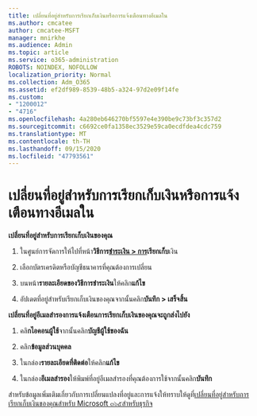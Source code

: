 ```yaml
---
title: เปลี่ยนที่อยู่สำหรับการเรียกเก็บเงินหรือการแจ้งเตือนทางอีเมลใน
ms.author: cmcatee
author: cmcatee-MSFT
manager: mnirkhe
ms.audience: Admin
ms.topic: article
ms.service: o365-administration
ROBOTS: NOINDEX, NOFOLLOW
localization_priority: Normal
ms.collection: Adm_O365
ms.assetid: ef2df989-8539-48b5-a324-97d2e09f14fe
ms.custom:
- "1200012"
- "4716"
ms.openlocfilehash: 4a280eb646270bf5597e4e390be9c73bf3c357d2
ms.sourcegitcommit: c6692ce0fa1358ec3529e59ca0ecdfdea4cdc759
ms.translationtype: MT
ms.contentlocale: th-TH
ms.lasthandoff: 09/15/2020
ms.locfileid: "47793561"
---
```

# <a name="change-billing-address-or-billing-email-notifications"></a>เปลี่ยนที่อยู่สำหรับการเรียกเก็บเงินหรือการแจ้งเตือนทางอีเมลใน

**เปลี่ยนที่อยู่สำหรับการเรียกเก็บเงินของคุณ**

1. ในศูนย์การจัดการให้ไปที่หน้า**วิธีการ[ชำระเงิน > การ](https://go.microsoft.com/fwlink/p/?linkid=2018806)เรียกเก็บ**เงิน

2. เลือกบัตรเครดิตหรือบัญชีธนาคารที่คุณต้องการเปลี่ยน

3. บนหน้า**รายละเอียดของวิธีการชำระเงิน**ให้คลิก**แก้ไข**

4. อัปเดตที่อยู่สำหรับเรียกเก็บเงินของคุณจากนั้นคลิก**บันทึก > เสร็จสิ้น**

**เปลี่ยนที่อยู่อีเมลสำรองการแจ้งเตือนการเรียกเก็บเงินของคุณจะถูกส่งไปยัง** 

1. คลิ**กไอคอนผู้ใช้**จากนั้นคลิก**บัญชีผู้ใช้ของฉัน**

2. คลิก**ข้อมูลส่วนบุคคล**

3. ในกล่อง**รายละเอียดที่ติดต่อ**ให้คลิก**แก้ไข**

4. ในกล่อง**อีเมลสำรอง**ให้พิมพ์ที่อยู่อีเมลสำรองที่คุณต้องการใช้จากนั้นคลิก**บันทึก**

สำหรับข้อมูลเพิ่มเติมเกี่ยวกับการเปลี่ยนแปลงที่อยู่และการแจ้งให้ทราบให้ดูที่[เปลี่ยนที่อยู่สำหรับการเรียกเก็บเงินของคุณสำหรับ Microsoft ๓๖๕สำหรับธุรกิจ](https://docs.microsoft.com/microsoft-365/commerce/billing-and-payments/change-your-billing-addresses?view=o365-worldwide)

